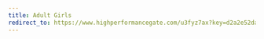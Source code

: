 ```yaml
---
title: Adult Girls
redirect_to: https://www.highperformancegate.com/u3fyz7ax?key=d2a2e52da1a3d7dfe97062207314bc65
---
```

